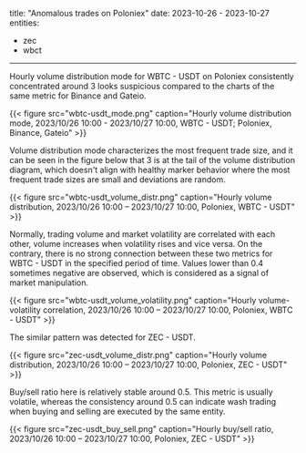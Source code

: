 title: "Anomalous trades on Poloniex"
date: 2023-10-26 -  2023-10-27
entities:
  - zec
  - wbct	
  
---


Hourly volume distribution mode for WBTC - USDT on Poloniex consistently concentrated around 3 looks suspicious compared to the charts of the same metric for Binance and Gateio.

{{< figure src="wbtc-usdt_mode.png" caption="Hourly volume distribution mode, 2023/10/26 10:00 - 2023/10/27 10:00, WBTC - USDT; Poloniex, Binance, Gateio" >}}

Volume distribution mode characterizes the most frequent trade size, and it can be seen in the figure below that 3 is at the tail of the volume distribution diagram,  which doesn't align with healthy marker behavior where the most frequent trade sizes are small and deviations are random.

{{< figure src="wbtc-usdt_volume_distr.png" caption="Hourly volume distribution, 2023/10/26 10:00 – 2023/10/27 10:00, Poloniex, WBTC - USDT" >}}

Normally, trading volume and market volatility are correlated with each other, volume increases when volatility rises and vice versa. On the contrary, there is no strong connection between these two metrics for WBTC - USDT in the specified period of time. Values lower than 0.4 sometimes negative are observed, which is considered as a signal of market manipulation.

{{< figure src="wbtc-usdt_volume_volatility.png" caption="Hourly volume-volatility correlation, 2023/10/26 10:00 – 2023/10/27 10:00, Poloniex, WBTC - USDT" >}}

The similar pattern was detected for ZEC - USDT.

{{< figure src="zec-usdt_volume_distr.png" caption="Hourly volume distribution, 2023/10/26 10:00 – 2023/10/27 10:00, Poloniex, ZEC - USDT" >}}

Buy/sell ratio here is relatively stable around 0.5. This metric is usually volatile, whereas the consistency around 0.5 can indicate wash trading when buying and selling are executed by the same entity.

{{< figure src="zec-usdt_buy_sell.png" caption="Hourly buy/sell ratio, 2023/10/26 10:00 – 2023/10/27 10:00, Poloniex, ZEC - USDT" >}}